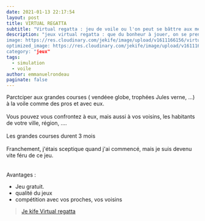 ```yaml
---
date: 2021-01-13 22:17:54
layout: post
title: VIRTUAL REGATTA
subtitle: "Virtual regatta : jeu de voile ou l'on peut se bâttre aux meilleurs navigateurs"
description: "jeux virtual regatta : que du bonheur à jouer, on se prendrait pour un skipper
image: https://res.cloudinary.com/jekife/image/upload/v1611166156/virtualregatta_s7xbyg.jpg
optimized_image: https://res.cloudinary.com/jekife/image/upload/v1611166156/virtualregatta_s7xbyg.jpg
category: "jeux"
tags:
  - simulation
  - voile  
author: emmanuelrondeau
paginate: false
---
```

Parctciper aux grandes courses ( vendéee globe, trophées Jules verne, ...) à la voile comme des pros et avec eux.\
\
Vous pouvez vous confrontez à eux, mais aussi à vos voisins, les habitants de votre ville, région, .... \
\
Les grandes courses durent 3 mois\
\
Franchement, j'étais sceptique quand j'ai commencé, mais je suis devenu vite féru de ce jeu.
\
\
\
Avantages :

* Jeu gratuit.
* qualité du jeux
* compétition avec vos proches, vos voisins

> [Je kife Virtual regatta](https://www.virtualregatta.com/fr/)
